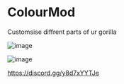 # ColourMod
Customsise diffrent parts of ur gorilla

![image](https://github.com/The-Graze/ColourMod/assets/82724623/10d71a6f-7e64-44d9-ac5b-dc737956970c)

![image](https://github.com/The-Graze/ColourMod/assets/82724623/0d620100-402a-4b2a-a7b7-1e8a8ef22184)

https://discord.gg/y8d7xYYTJe
